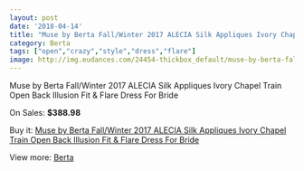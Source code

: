 ```yaml
---
layout: post
date: '2018-04-14'
title: "Muse by Berta Fall/Winter 2017 ALECIA Silk Appliques Ivory Chapel Train Open Back Illusion Fit & Flare Dress For Bride"
category: Berta
tags: ["open","crazy","style","dress","flare"]
image: http://img.eudances.com/24454-thickbox_default/muse-by-berta-fall-winter-2017-alecia-silk-appliques-ivory-chapel-train-open-back-illusion-fit-flare-dress-for-bride.jpg
---
```

Muse by Berta Fall/Winter 2017 ALECIA Silk Appliques Ivory Chapel Train Open Back Illusion Fit & Flare Dress For Bride

On Sales: **$388.98**
<a href="https://www.eudances.com/en/berta/8120-muse-by-berta-fall-winter-2017-alecia-silk-appliques-ivory-chapel-train-open-back-illusion-fit-flare-dress-for-bride.html"><amp-img layout="responsive" width="600" height="600" src="//img.eudances.com/24454-thickbox_default/muse-by-berta-fall-winter-2017-alecia-silk-appliques-ivory-chapel-train-open-back-illusion-fit-flare-dress-for-bride.jpg" alt="Muse by Berta Fall/Winter 2017 ALECIA Silk Appliques Ivory Chapel Train Open Back Illusion Fit & Flare Dress For Bride 0" /></a>
<a href="https://www.eudances.com/en/berta/8120-muse-by-berta-fall-winter-2017-alecia-silk-appliques-ivory-chapel-train-open-back-illusion-fit-flare-dress-for-bride.html"><amp-img layout="responsive" width="600" height="600" src="//img.eudances.com/24459-thickbox_default/muse-by-berta-fall-winter-2017-alecia-silk-appliques-ivory-chapel-train-open-back-illusion-fit-flare-dress-for-bride.jpg" alt="Muse by Berta Fall/Winter 2017 ALECIA Silk Appliques Ivory Chapel Train Open Back Illusion Fit & Flare Dress For Bride 1" /></a>
<a href="https://www.eudances.com/en/berta/8120-muse-by-berta-fall-winter-2017-alecia-silk-appliques-ivory-chapel-train-open-back-illusion-fit-flare-dress-for-bride.html"><amp-img layout="responsive" width="600" height="600" src="//img.eudances.com/24458-thickbox_default/muse-by-berta-fall-winter-2017-alecia-silk-appliques-ivory-chapel-train-open-back-illusion-fit-flare-dress-for-bride.jpg" alt="Muse by Berta Fall/Winter 2017 ALECIA Silk Appliques Ivory Chapel Train Open Back Illusion Fit & Flare Dress For Bride 2" /></a>
<a href="https://www.eudances.com/en/berta/8120-muse-by-berta-fall-winter-2017-alecia-silk-appliques-ivory-chapel-train-open-back-illusion-fit-flare-dress-for-bride.html"><amp-img layout="responsive" width="600" height="600" src="//img.eudances.com/24457-thickbox_default/muse-by-berta-fall-winter-2017-alecia-silk-appliques-ivory-chapel-train-open-back-illusion-fit-flare-dress-for-bride.jpg" alt="Muse by Berta Fall/Winter 2017 ALECIA Silk Appliques Ivory Chapel Train Open Back Illusion Fit & Flare Dress For Bride 3" /></a>
<a href="https://www.eudances.com/en/berta/8120-muse-by-berta-fall-winter-2017-alecia-silk-appliques-ivory-chapel-train-open-back-illusion-fit-flare-dress-for-bride.html"><amp-img layout="responsive" width="600" height="600" src="//img.eudances.com/24456-thickbox_default/muse-by-berta-fall-winter-2017-alecia-silk-appliques-ivory-chapel-train-open-back-illusion-fit-flare-dress-for-bride.jpg" alt="Muse by Berta Fall/Winter 2017 ALECIA Silk Appliques Ivory Chapel Train Open Back Illusion Fit & Flare Dress For Bride 4" /></a>
<a href="https://www.eudances.com/en/berta/8120-muse-by-berta-fall-winter-2017-alecia-silk-appliques-ivory-chapel-train-open-back-illusion-fit-flare-dress-for-bride.html"><amp-img layout="responsive" width="600" height="600" src="//img.eudances.com/24455-thickbox_default/muse-by-berta-fall-winter-2017-alecia-silk-appliques-ivory-chapel-train-open-back-illusion-fit-flare-dress-for-bride.jpg" alt="Muse by Berta Fall/Winter 2017 ALECIA Silk Appliques Ivory Chapel Train Open Back Illusion Fit & Flare Dress For Bride 5" /></a>

Buy it: [Muse by Berta Fall/Winter 2017 ALECIA Silk Appliques Ivory Chapel Train Open Back Illusion Fit & Flare Dress For Bride](https://www.eudances.com/en/berta/8120-muse-by-berta-fall-winter-2017-alecia-silk-appliques-ivory-chapel-train-open-back-illusion-fit-flare-dress-for-bride.html "Muse by Berta Fall/Winter 2017 ALECIA Silk Appliques Ivory Chapel Train Open Back Illusion Fit & Flare Dress For Bride")

View more: [Berta](https://www.eudances.com/en/110-berta "Berta")